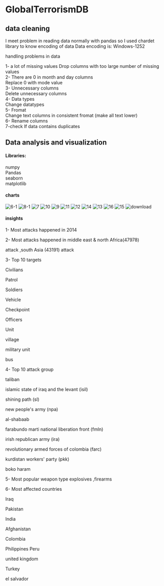 # GlobalTerrorismDB
## data cleaning
I meet problem in reading data normally with pandas so I used
chardet library to know encoding of data
Data encoding is: Windows-1252

handling problems in data

1- a lot of missing values
Drop columns with too large number of missing values \
2- There are 0 in month and day columns \
Replace 0 with mode value\
3- Unnecessary columns\
Delete unnecessary columns\
4- Data types\
Change datatypes\
5- Fromat\
Change text columns in consistent fromat (make all text
lower)\
6- Rename columns\
7-check If data contains duplicates
## Data analysis and visualization
#### Libraries:
numpy\
Pandas\
seaborn\
matplotlib
#### charts
![6-1](https://github.com/user-attachments/assets/3fe2b116-c7f5-4004-b103-5dabbac4bd9e)
![8-1](https://github.com/user-attachments/assets/6c0174ac-45ff-4d94-a36f-b473f5935a11)
![7](https://github.com/user-attachments/assets/4701d6db-c8bf-42f5-ba99-f5cbb4c45a78)
![10](https://github.com/user-attachments/assets/7c39a0aa-bdb5-4df5-b0d1-0694576128e1)
![9](https://github.com/user-attachments/assets/c1c9d516-9e64-4b46-bc63-8dfe88266cb3)
![11](https://github.com/user-attachments/assets/8bf20cdf-75f0-4c2b-80a2-8b1be4c420ae)
![12](https://github.com/user-attachments/assets/1eed04b2-e44a-4509-97cd-1f6cc782c252)
![14](https://github.com/user-attachments/assets/91bf8d53-ff7d-4b60-829f-2df7357c9465)
![13](https://github.com/user-attachments/assets/58e9cb51-d04a-402f-8017-1fe89190ff69)
![16](https://github.com/user-attachments/assets/7e2b6833-a5bc-430a-b572-fc651f989afd)
![15](https://github.com/user-attachments/assets/8e8c60ea-8987-4254-9d1e-18ba2d47314d)
![download](https://github.com/user-attachments/assets/2a55714e-ed91-4b95-b4aa-f9fb405cb387) 
#### insights
1- Most attacks happened in 2014

2- Most attacks happened in middle east & north Africa(47978)

attack ,south Asia (43191) attack

3- Top 10 targets

Civilians

Patrol

Soldiers

Vehicle

Checkpoint

Officers

Unit

village

military unit

bus

4- Top 10 attack group

taliban

islamic state of iraq and the levant (isil)

shining path (sl)

new people's army (npa)

al-shabaab

farabundo marti national liberation front (fmln)

irish republican army (ira)

revolutionary armed forces of colombia (farc)

kurdistan workers' party (pkk)

boko haram

5- Most popular weapon type explosives ,firearms

6- Most affected countries

Iraq

Pakistan

India

Afghanistan

Colombia

Philippines
Peru

united kingdom

Turkey

el salvador



